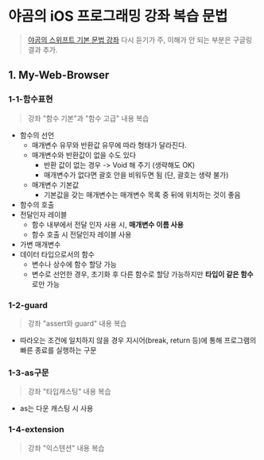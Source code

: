 # 야곰의 iOS 프로그래밍 강좌 복습 문법
> [야곰의 스위프트 기본 문법 강좌](https://www.inflearn.com/course/%EC%8A%A4%EC%9C%84%ED%94%84%ED%8A%B8-%EA%B8%B0%EB%B3%B8-%EB%AC%B8%EB%B2%95/) 다시 듣기가 주, 이해가 안 되는 부분은 구글링 결과 추가.
## 1. My-Web-Browser
### 1-1-함수표현
> 강좌 "함수 기본"과 "함수 고급" 내용 복습
* 함수의 선언
  * 매개변수 유무와 반환값 유무에 따라 형태가 달라진다.
  * 매개변수와 반환값이 없을 수도 있다
    * 반환 값이 없는 경우 -> Void 해 주기 (생략해도 OK)
    * 매개변수가 없다면 괄호 안을 비워두면 됨 (단, 괄호는 생략 불가)
  * 매개변수 기본값
    * 기본값을 갖는 매개변수는 매개변수 목록 중 뒤에 위치하는 것이 좋음
* 함수의 호출
* 전달인자 레이블
  * 함수 내부에서 전달 인자 사용 시, <b>매개변수 이름 사용</b>
  * 함수 호출 시 전달인자 레이블 사용
* 가변 매개변수
* 데이터 타입으로서의 함수
  * 변수나 상수에 함수 할당 가능
  * 변수로 선언한 경우, 초기화 후 다른 함수로 할당 가능하지만 <b>타입이 같은 함수</b>로만 가능
### 1-2-guard
> 강좌 "assert와 guard" 내용 복습
* 따라오는 조건에 일치하지 않을 경우 지시어(break, return 등)에 통해 프로그램의 빠른 종료를 실행하는 구문
### 1-3-as구문
> 강좌 "타입캐스팅" 내용 복습
* as는 다운 캐스팅 시 사용
### 1-4-extension
> 강좌 "익스텐션" 내용 복습
